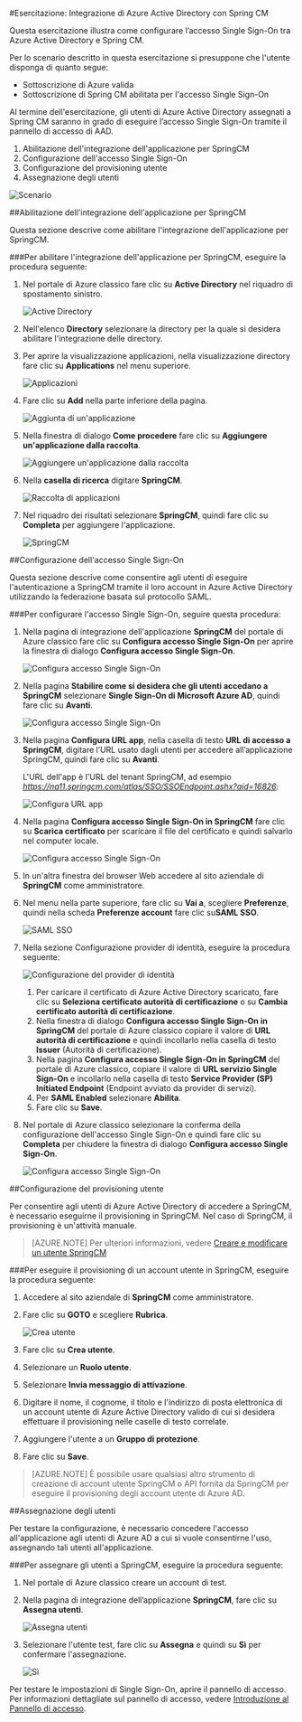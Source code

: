 <properties 
    pageTitle="Esercitazione: Integrazione di Azure Active Directory con SpringCM | Microsoft Azure" 
    description="Informazioni su come usare SpringCM con Azure Active Directory per abilitare l'accesso Single Sign-On, il provisioning automatizzato e altro ancora." 
    services="active-directory" 
    authors="jeevansd"  
    documentationCenter="na" 
    manager="femila"/> 
<tags 
    ms.service="active-directory" 
    ms.devlang="na" 
    ms.topic="article" 
    ms.tgt_pltfrm="na" 
    ms.workload="identity" 
    ms.date="09/19/2016" 
    ms.author="jeedes" /> 

#Esercitazione: Integrazione di Azure Active Directory con Spring CM
  
Questa esercitazione illustra come configurare l’accesso Single Sign-On tra Azure Active Directory e Spring CM.
  
Per lo scenario descritto in questa esercitazione si presuppone che l'utente disponga di quanto segue:

-   Sottoscrizione di Azure valida
-   Sottoscrizione di Spring CM abilitata per l'accesso Single Sign-On
  
Al termine dell'esercitazione, gli utenti di Azure Active Directory assegnati a Spring CM saranno in grado di eseguire l’accesso Single Sign-On tramite il pannello di accesso di AAD.

1.  Abilitazione dell'integrazione dell'applicazione per SpringCM
2.  Configurazione dell'accesso Single Sign-On
3.  Configurazione del provisioning utente
4.  Assegnazione degli utenti

![Scenario](./media/active-directory-saas-spring-cm-tutorial/IC797044.png "Scenario")

##Abilitazione dell'integrazione dell'applicazione per SpringCM
  
Questa sezione descrive come abilitare l'integrazione dell'applicazione per SpringCM.

###Per abilitare l'integrazione dell'applicazione per SpringCM, eseguire la procedura seguente:

1.  Nel portale di Azure classico fare clic su **Active Directory** nel riquadro di spostamento sinistro.

    ![Active Directory](./media/active-directory-saas-spring-cm-tutorial/IC700993.png "Active Directory")

2.  Nell'elenco **Directory** selezionare la directory per la quale si desidera abilitare l'integrazione delle directory.

3.  Per aprire la visualizzazione applicazioni, nella visualizzazione directory fare clic su **Applications** nel menu superiore.

    ![Applicazioni](./media/active-directory-saas-spring-cm-tutorial/IC700994.png "Applicazioni") 

4.  Fare clic su **Add** nella parte inferiore della pagina.

    ![Aggiunta di un'applicazione](./media/active-directory-saas-spring-cm-tutorial/IC749321.png "Aggiunta di un'applicazione") 

5.  Nella finestra di dialogo **Come procedere** fare clic su **Aggiungere un'applicazione dalla raccolta**.

    ![Aggiungere un'applicazione dalla raccolta](./media/active-directory-saas-spring-cm-tutorial/IC749322.png "Aggiungere un'applicazione dalla raccolta")

6.  Nella **casella di ricerca** digitare **SpringCM**.

    ![Raccolta di applicazioni](./media/active-directory-saas-spring-cm-tutorial/IC797045.png "Raccolta di applicazioni")

7.  Nel riquadro dei risultati selezionare **SpringCM**, quindi fare clic su **Completa** per aggiungere l'applicazione.

    ![SpringCM](./media/active-directory-saas-spring-cm-tutorial/IC797046.png "SpringCM")

##Configurazione dell'accesso Single Sign-On
  
Questa sezione descrive come consentire agli utenti di eseguire l'autenticazione a SpringCM tramite il loro account in Azure Active Directory utilizzando la federazione basata sul protocollo SAML.

###Per configurare l'accesso Single Sign-On, seguire questa procedura:

1.  Nella pagina di integrazione dell'applicazione **SpringCM** del portale di Azure classico fare clic su **Configura accesso Single Sign-On** per aprire la finestra di dialogo **Configura accesso Single Sign-On**.

    ![Configura accesso Single Sign-On](./media/active-directory-saas-spring-cm-tutorial/IC797047.png "Configura accesso Single Sign-On")

2.  Nella pagina **Stabilire come si desidera che gli utenti accedano a SpringCM** selezionare **Single Sign-On di Microsoft Azure AD**, quindi fare clic su **Avanti**.

    ![Configura accesso Single Sign-On](./media/active-directory-saas-spring-cm-tutorial/IC797048.png "Configura accesso Single Sign-On")

3.  Nella pagina **Configura URL app**, nella casella di testo **URL di accesso a SpringCM**, digitare l’URL usato dagli utenti per accedere all’applicazione SpringCM, quindi fare clic su **Avanti**.

    L'URL dell'app è l'URL del tenant SpringCM, ad esempio *https://na11.springcm.com/atlas/SSO/SSOEndpoint.ashx?aid=16826*:

    ![Configura URL app](./media/active-directory-saas-spring-cm-tutorial/IC797049.png "Configura URL app")

4.  Nella pagina **Configura accesso Single Sign-On in SpringCM** fare clic su **Scarica certificato** per scaricare il file del certificato e quindi salvarlo nel computer locale.

    ![Configura accesso Single Sign-On](./media/active-directory-saas-spring-cm-tutorial/IC797050.png "Configura accesso Single Sign-On")

5.  In un'altra finestra del browser Web accedere al sito aziendale di **SpringCM** come amministratore.

6.  Nel menu nella parte superiore, fare clic su **Vai a**, scegliere **Preferenze**, quindi nella scheda **Preferenze account** fare clic su**SAML SSO**.

    ![SAML SSO](./media/active-directory-saas-spring-cm-tutorial/IC797051.png "SAML SSO")

7.  Nella sezione Configurazione provider di identità, eseguire la procedura seguente:

    ![Configurazione del provider di identità](./media/active-directory-saas-spring-cm-tutorial/IC797052.png "Configurazione del provider di identità")

    1.  Per caricare il certificato di Azure Active Directory scaricato, fare clic su **Seleziona certificato autorità di certificazione** o su **Cambia certificato autorità di certificazione**.
    2.  Nella finestra di dialogo **Configura accesso Single Sign-On in SpringCM** del portale di Azure classico copiare il valore di **URL autorità di certificazione** e quindi incollarlo nella casella di testo **Issuer** (Autorità di certificazione).
    3.  Nella pagina **Configura accesso Single Sign-On in SpringCM** del portale di Azure classico, copiare il valore di **URL servizio Single Sign-On** e incollarlo nella casella di testo **Service Provider (SP) Initiated Endpoint** (Endpoint avviato da provider di servizi).
    4.  Per **SAML Enabled** selezionare **Abilita**.
    5.  Fare clic su **Save**.

8.  Nel portale di Azure classico selezionare la conferma della configurazione dell'accesso Single Sign-On e quindi fare clic su **Completa** per chiudere la finestra di dialogo **Configura accesso Single Sign-On**.

    ![Configura accesso Single Sign-On](./media/active-directory-saas-spring-cm-tutorial/IC797053.png "Configura accesso Single Sign-On") 

##Configurazione del provisioning utente
  
Per consentire agli utenti di Azure Active Directory di accedere a SpringCM, è necessario eseguirne il provisioning in SpringCM. Nel caso di SpringCM, il provisioning è un'attività manuale.

>[AZURE.NOTE] Per ulteriori informazioni, vedere [Creare e modificare un utente SpringCM](http://knowledge.springcm.com/create-and-edit-a-springcm-user)

###Per eseguire il provisioning di un account utente in SpringCM, eseguire la procedura seguente:

1.  Accedere al sito aziendale di **SpringCM** come amministratore.

2.  Fare clic su **GOTO** e scegliere **Rubrica**.

    ![Crea utente](./media/active-directory-saas-spring-cm-tutorial/IC797054.png "Create User")

3.  Fare clic su **Crea utente**.

4.  Selezionare un **Ruolo utente**.

5.  Selezionare **Invia messaggio di attivazione**.

6.  Digitare il nome, il cognome, il titolo e l'indirizzo di posta elettronica di un account utente di Azure Active Directory valido di cui si desidera effettuare il provisioning nelle caselle di testo correlate.

7.  Aggiungere l'utente a un **Gruppo di protezione**.

8.  Fare clic su **Save**.

>[AZURE.NOTE] È possibile usare qualsiasi altro strumento di creazione di account utente SpringCM o API fornita da SpringCM per eseguire il provisioning degli account utente di Azure AD.

##Assegnazione degli utenti
  
Per testare la configurazione, è necessario concedere l'accesso all'applicazione agli utenti di Azure AD a cui si vuole consentirne l'uso, assegnando tali utenti all'applicazione.

###Per assegnare gli utenti a SpringCM, eseguire la procedura seguente:

1.  Nel portale di Azure classico creare un account di test.

2.  Nella pagina di integrazione dell’applicazione **SpringCM**, fare clic su **Assegna utenti**.

    ![Assegna utenti](./media/active-directory-saas-spring-cm-tutorial/IC797055.png "Assegna utenti")

3.  Selezionare l'utente test, fare clic su **Assegna** e quindi su **Sì** per confermare l'assegnazione.

    ![Sì](./media/active-directory-saas-spring-cm-tutorial/IC767830.png "Sì")
  
Per testare le impostazioni di Single Sign-On, aprire il pannello di accesso. Per informazioni dettagliate sul pannello di accesso, vedere [Introduzione al Pannello di accesso](active-directory-saas-access-panel-introduction.md).

<!---HONumber=AcomDC_0921_2016-->